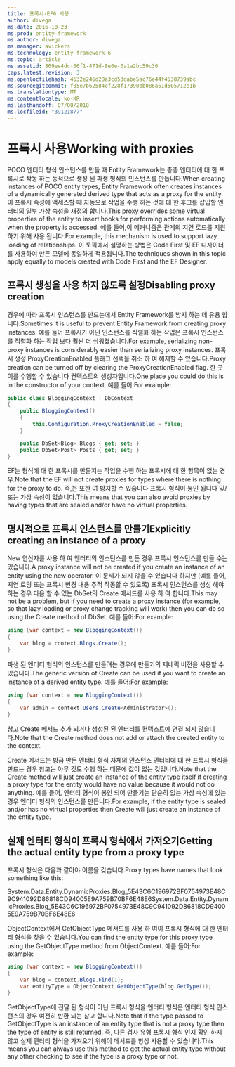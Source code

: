 ```yaml
---
title: 프록시-EF6 사용
author: divega
ms.date: 2016-10-23
ms.prod: entity-framework
ms.author: divega
ms.manager: avickers
ms.technology: entity-framework-6
ms.topic: article
ms.assetid: 869ee4dc-06f1-471d-8e0e-0a1a2bc59c30
caps.latest.revision: 3
ms.openlocfilehash: 4632e246d28a3cd53dabe5ac76e44f4538739abc
ms.sourcegitcommit: f05e7b62584cf228f17390bb086a61d505712e1b
ms.translationtype: MT
ms.contentlocale: ko-KR
ms.lasthandoff: 07/08/2018
ms.locfileid: "39121877"
---
```

# <a name="working-with-proxies"></a><span data-ttu-id="04a86-102">프록시 사용</span><span class="sxs-lookup"><span data-stu-id="04a86-102">Working with proxies</span></span>
<span data-ttu-id="04a86-103">POCO 엔터티 형식 인스턴스를 만들 때 Entity Framework는 종종 엔터티에 대 한 프록시로 작동 하는 동적으로 생성 된 파생 형식의 인스턴스를 만듭니다.</span><span class="sxs-lookup"><span data-stu-id="04a86-103">When creating instances of POCO entity types, Entity Framework often creates instances of a dynamically generated derived type that acts as a proxy for the entity.</span></span> <span data-ttu-id="04a86-104">이 프록시 속성에 액세스할 때 자동으로 작업을 수행 하는 것에 대 한 후크를 삽입할 엔터티의 일부 가상 속성을 재정의 합니다.</span><span class="sxs-lookup"><span data-stu-id="04a86-104">This proxy overrides some virtual properties of the entity to insert hooks for performing actions automatically when the property is accessed.</span></span> <span data-ttu-id="04a86-105">예를 들어,이 메커니즘은 관계의 지연 로드를 지원 하기 위해 사용 됩니다.</span><span class="sxs-lookup"><span data-stu-id="04a86-105">For example, this mechanism is used to support lazy loading of relationships.</span></span> <span data-ttu-id="04a86-106">이 토픽에서 설명하는 방법은 Code First 및 EF 디자이너를 사용하여 만든 모델에 동일하게 적용됩니다.</span><span class="sxs-lookup"><span data-stu-id="04a86-106">The techniques shown in this topic apply equally to models created with Code First and the EF Designer.</span></span>  

## <a name="disabling-proxy-creation"></a><span data-ttu-id="04a86-107">프록시 생성을 사용 하지 않도록 설정</span><span class="sxs-lookup"><span data-stu-id="04a86-107">Disabling proxy creation</span></span>  

<span data-ttu-id="04a86-108">경우에 따라 프록시 인스턴스를 만드는에서 Entity Framework를 방지 하는 데 유용 합니다.</span><span class="sxs-lookup"><span data-stu-id="04a86-108">Sometimes it is useful to prevent Entity Framework from creating proxy instances.</span></span> <span data-ttu-id="04a86-109">예를 들어 프록시가 아닌 인스턴스를 직렬화 하는 작업은 프록시 인스턴스를 직렬화 하는 작업 보다 훨씬 더 쉬워졌습니다.</span><span class="sxs-lookup"><span data-stu-id="04a86-109">For example, serializing non-proxy instances is considerably easier than serializing proxy instances.</span></span> <span data-ttu-id="04a86-110">프록시 생성 ProxyCreationEnabled 플래그 선택을 취소 하 여 해제할 수 있습니다.</span><span class="sxs-lookup"><span data-stu-id="04a86-110">Proxy creation can be turned off by clearing the ProxyCreationEnabled flag.</span></span> <span data-ttu-id="04a86-111">한 곳이를 수행할 수 있습니다 컨텍스트의 생성자입니다.</span><span class="sxs-lookup"><span data-stu-id="04a86-111">One place you could do this is in the constructor of your context.</span></span> <span data-ttu-id="04a86-112">예를 들어:</span><span class="sxs-lookup"><span data-stu-id="04a86-112">For example:</span></span>  

``` csharp
public class BloggingContext : DbContext
{
    public BloggingContext()
    {
        this.Configuration.ProxyCreationEnabled = false;
    }  

    public DbSet<Blog> Blogs { get; set; }
    public DbSet<Post> Posts { get; set; }
}
```  

<span data-ttu-id="04a86-113">EF는 형식에 대 한 프록시를 만들지는 작업을 수행 하는 프록시에 대 한 항목이 없는 경우.</span><span class="sxs-lookup"><span data-stu-id="04a86-113">Note that the EF will not create proxies for types where there is nothing for the proxy to do.</span></span> <span data-ttu-id="04a86-114">즉,는 또한 여 방지할 수 있습니다 프록시 형식이 봉인 됩니다 및/또는 가상 속성이 없습니다.</span><span class="sxs-lookup"><span data-stu-id="04a86-114">This means that you can also avoid proxies by having types that are sealed and/or have no virtual properties.</span></span>  

## <a name="explicitly-creating-an-instance-of-a-proxy"></a><span data-ttu-id="04a86-115">명시적으로 프록시 인스턴스를 만들기</span><span class="sxs-lookup"><span data-stu-id="04a86-115">Explicitly creating an instance of a proxy</span></span>  

<span data-ttu-id="04a86-116">New 연산자를 사용 하 여 엔터티의 인스턴스를 만든 경우 프록시 인스턴스를 만들 수는 있습니다.</span><span class="sxs-lookup"><span data-stu-id="04a86-116">A proxy instance will not be created if you create an instance of an entity using the new operator.</span></span> <span data-ttu-id="04a86-117">이 문제가 되지 않을 수 있습니다 하지만 (예를 들어, 지연 로딩 또는 프록시 변경 내용 추적 작동할 수 있도록) 프록시 인스턴스를 생성 해야 하는 경우 다음 할 수 있는 DbSet의 Create 메서드를 사용 하 여 합니다.</span><span class="sxs-lookup"><span data-stu-id="04a86-117">This may not be a problem, but if you need to create a proxy instance (for example, so that lazy loading or proxy change tracking will work) then you can do so using the Create method of DbSet.</span></span> <span data-ttu-id="04a86-118">예를 들어:</span><span class="sxs-lookup"><span data-stu-id="04a86-118">For example:</span></span>  

``` csharp
using (var context = new BloggingContext())
{
    var blog = context.Blogs.Create();
}
```  

<span data-ttu-id="04a86-119">파생 된 엔터티 형식의 인스턴스를 만들려는 경우에 만들기의 제네릭 버전을 사용할 수 있습니다.</span><span class="sxs-lookup"><span data-stu-id="04a86-119">The generic version of Create can be used if you want to create an instance of a derived entity type.</span></span> <span data-ttu-id="04a86-120">예를 들어:</span><span class="sxs-lookup"><span data-stu-id="04a86-120">For example:</span></span>  

``` csharp
using (var context = new BloggingContext())
{
    var admin = context.Users.Create<Administrator>();
}
```  

<span data-ttu-id="04a86-121">참고 Create 메서드 추가 되거나 생성된 된 엔터티를 컨텍스트에 연결 되지 않습니다.</span><span class="sxs-lookup"><span data-stu-id="04a86-121">Note that the Create method does not add or attach the created entity to the context.</span></span>  

<span data-ttu-id="04a86-122">Create 메서드는 방금 만든 엔터티 형식 자체의 인스턴스 엔터티에 대 한 프록시 형식을 만드는 경우 참고는 아무 것도 수행 하는 때문에 값이 없는 것입니다.</span><span class="sxs-lookup"><span data-stu-id="04a86-122">Note that the Create method will just create an instance of the entity type itself if creating a proxy type for the entity would have no value because it would not do anything.</span></span> <span data-ttu-id="04a86-123">예를 들어, 엔터티 형식이 봉인 되어 만들기는 단순히 없는 가상 속성에 있는 경우 엔터티 형식의 인스턴스를 만듭니다.</span><span class="sxs-lookup"><span data-stu-id="04a86-123">For example, if the entity type is sealed and/or has no virtual properties then Create will just create an instance of the entity type.</span></span>  

## <a name="getting-the-actual-entity-type-from-a-proxy-type"></a><span data-ttu-id="04a86-124">실제 엔터티 형식이 프록시 형식에서 가져오기</span><span class="sxs-lookup"><span data-stu-id="04a86-124">Getting the actual entity type from a proxy type</span></span>  

<span data-ttu-id="04a86-125">프록시 형식은 다음과 같아야 이름을 갖습니다.</span><span class="sxs-lookup"><span data-stu-id="04a86-125">Proxy types have names that look something like this:</span></span>  

<span data-ttu-id="04a86-126">System.Data.Entity.DynamicProxies.Blog_5E43C6C196972BF0754973E48C9C941092D86818CD94005E9A759B70BF6E48E6</span><span class="sxs-lookup"><span data-stu-id="04a86-126">System.Data.Entity.DynamicProxies.Blog_5E43C6C196972BF0754973E48C9C941092D86818CD94005E9A759B70BF6E48E6</span></span>  

<span data-ttu-id="04a86-127">ObjectContext에서 GetObjectType 메서드를 사용 하 여이 프록시 형식에 대 한 엔터티 형식을 찾을 수 있습니다.</span><span class="sxs-lookup"><span data-stu-id="04a86-127">You can find the entity type for this proxy type using the GetObjectType method from ObjectContext.</span></span> <span data-ttu-id="04a86-128">예를 들어:</span><span class="sxs-lookup"><span data-stu-id="04a86-128">For example:</span></span>  

``` csharp
using (var context = new BloggingContext())
{
    var blog = context.Blogs.Find(1);
    var entityType = ObjectContext.GetObjectType(blog.GetType());
}
```  

<span data-ttu-id="04a86-129">GetObjectType에 전달 된 형식이 아닌 프록시 형식을 엔터티 형식은 엔터티 형식 인스턴스의 경우 여전히 반환 되는 참고 합니다.</span><span class="sxs-lookup"><span data-stu-id="04a86-129">Note that if the type passed to GetObjectType is an instance of an entity type that is not a proxy type then the type of entity is still returned.</span></span> <span data-ttu-id="04a86-130">즉, 다른 검사 유형 프록시 형식 인지 확인 하지 않고 실제 엔터티 형식을 가져오기 위해이 메서드를 항상 사용할 수 있습니다.</span><span class="sxs-lookup"><span data-stu-id="04a86-130">This means you can always use this method to get the actual entity type without any other checking to see if the type is a proxy type or not.</span></span>  
